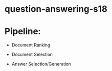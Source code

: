 # question-answering-s18

# Pipeline:

- Document Ranking

- Document Selection

- Answer Selection/Generation
